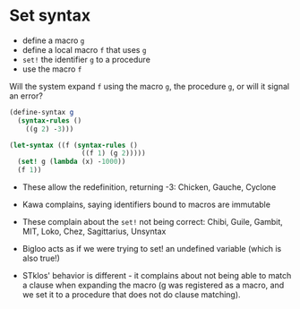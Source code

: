 # Set syntax

* define a macro `g`
* define a local macro `f` that uses `g`
* `set!` the identifier `g` to a procedure
* use the macro `f`

Will the system expand `f` using the macro `g`, the procedure
`g`, or will it signal an error?

```scheme
(define-syntax g
  (syntax-rules ()
    ((g 2) -3)))

(let-syntax ((f (syntax-rules ()
                  ((f 1) (g 2)))))
  (set! g (lambda (x) -1000))
  (f 1))
```

* These allow the redefinition, returning -3:
  Chicken, Gauche, Cyclone

* Kawa complains, saying identifiers bound to macros are immutable

* These complain about the `set!` not being correct:
  Chibi, Guile, Gambit, MIT, Loko, Chez, Sagittarius, Unsyntax

* Bigloo acts as if we were trying to set! an undefined variable (which is also true!)

* STklos' behavior is different - it complains about not being able to match a clause
when expanding the macro (g was registered as a macro, and we set it to a procedure
that does not do clause matching).
